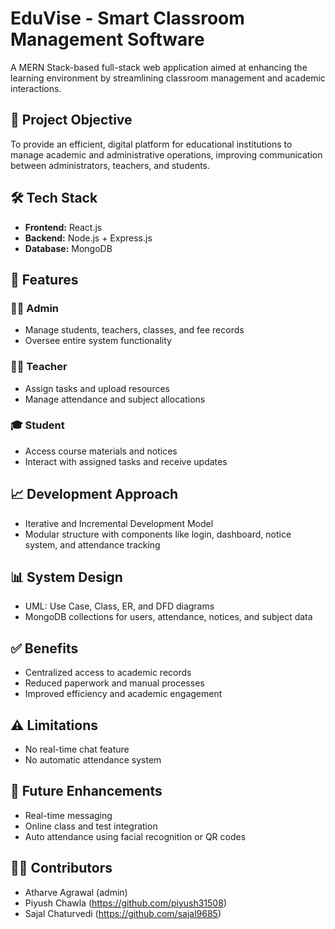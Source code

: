 # EduVise - Smart Classroom Management Software

A MERN Stack-based full-stack web application aimed at enhancing the learning environment by streamlining classroom management and academic interactions.

## 📌 Project Objective
To provide an efficient, digital platform for educational institutions to manage academic and administrative operations, improving communication between administrators, teachers, and students.

## 🛠️ Tech Stack
- **Frontend:** React.js
- **Backend:** Node.js + Express.js
- **Database:** MongoDB

## 🚀 Features

### 👨‍💼 Admin
- Manage students, teachers, classes, and fee records
- Oversee entire system functionality

### 👩‍🏫 Teacher
- Assign tasks and upload resources
- Manage attendance and subject allocations

### 🎓 Student
- Access course materials and notices
- Interact with assigned tasks and receive updates

## 📈 Development Approach
- Iterative and Incremental Development Model
- Modular structure with components like login, dashboard, notice system, and attendance tracking

## 📊 System Design
- UML: Use Case, Class, ER, and DFD diagrams
- MongoDB collections for users, attendance, notices, and subject data

## ✅ Benefits
- Centralized access to academic records
- Reduced paperwork and manual processes
- Improved efficiency and academic engagement

## ⚠️ Limitations
- No real-time chat feature
- No automatic attendance system

## 🔮 Future Enhancements
- Real-time messaging
- Online class and test integration
- Auto attendance using facial recognition or QR codes

## 👨‍💻 Contributors
- Atharve Agrawal (admin)
- Piyush Chawla (https://github.com/piyush31508)
- Sajal Chaturvedi (https://github.com/sajal9685)
